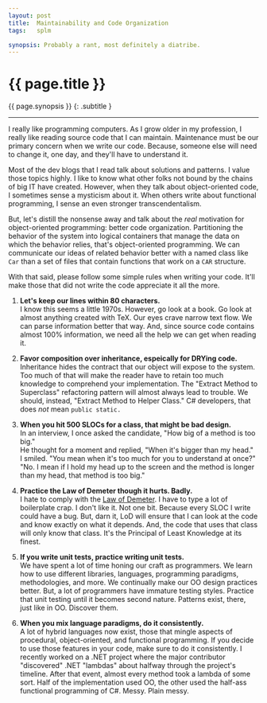 ```yaml
---
layout: post
title:  Maintainability and Code Organization
tags:   splm

synopsis: Probably a rant, most definitely a diatribe.
---
```


# {{ page.title }}

{{ page.synopsis }}
{: .subtitle }

-----

I really like programming computers. As I grow older in my profession, I
really like reading source code that I can maintain. Maintenance must be our
primary concern when we write our code. Because, someone else will need to
change it, one day, and they'll have to understand it.

Most of the dev blogs that I read talk about solutions and patterns. I value
those topics highly. I like to know what other folks not bound by the chains
of big IT have created. However, when they talk about object-oriented code, I
sometimes sense a mysticism about it. When others write about functional
programming, I sense an even stronger transcendentalism.

But, let's distill the nonsense away and talk about the _real_ motivation
for object-oriented programming: better code organization. Partitioning the
behavior of the system into logical containers that manage the data on which
the behavior relies, that's object-oriented programming. We can communicate
our ideas of related behavior better with a named class like `Car` than a
set of files that contain functions that work on a `CAR` structure.

With that said, please follow some simple rules when writing your code. It'll
make those that did not write the code appreciate it all the more.

1. __Let's keep our lines within 80 characters.__  
I know this seems a little 1970s. However, go look at a book. Go look at
almost anything created with TeX. Our eyes crave narrow text flow. We can
parse information better that way. And, since source code contains almost 100%
information, we need all the help we can get when reading it.

1. __Favor composition over inheritance, espeically for DRYing code.__  
Inheritance hides the contract that our object will expose to the system. Too
much of that will make the reader have to retain too much knowledge to
comprehend your implementation. The "Extract Method to Superclass" refactoring
pattern will almost always lead to trouble. We should, instead, "Extract
Method to Helper Class." C# developers, that does _not_ mean `public static.`

1. __When you hit 500 SLOCs for a class, that might be bad design.__  
In an interview, I once asked the candidate, "How big of a method is too
big."  
He thought for a moment and replied, "When it's bigger than my head."  
I smiled. "You mean when it's too much for you to understand at once?"  
"No. I mean if I hold my head up to the screen and the method is longer than
my head, that method is too big."

1. __Practice the Law of Demeter though it hurts. Badly.__  
I hate to comply with the
[Law of Demeter](http://en.wikipedia.org/wiki/Law_of_Demeter "LoD"). I have to
type a lot of boilerplate crap. I don't like it. Not one bit. Because every
SLOC I write could have a bug. But, darn it, LoD will ensure that I can look
at the code and know exactly on what it depends. And, the code that uses
that class will only know that class. It's the Principal of Least Knowledge at
its finest.

1. __If you write unit tests, practice writing unit tests.__  
We have spent a lot of time honing our craft as programmers. We learn how to
use different libraries, languages, programming paradigms, methodologies, and
more. We continually make our OO design practices better. But, a lot of
programmers have immature testing styles. Practice that unit testing until it
becomes second nature. Patterns exist, there, just like in OO. Discover them.

1. __When you mix language paradigms, do it consistently.__  
A lot of hybrid languages now exist, those that mingle aspects of procedural,
object-oriented, and functional programming. If you decide to use those
features in your code, make sure to do it consistently. I recently worked on
a .NET project where the major contributor "discovered" .NET "lambdas" about
halfway through the project's timeline. After that event, almost every method
took a lambda of some sort. Half of the implementation used OO, the other used
the half-ass functional programming of C#. Messy. Plain messy.

